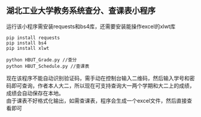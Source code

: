 ## 湖北工业大学教务系统查分、查课表小程序
运行该小程序需安装requests和bs4库，还需要安装能操作excel的xlwt库

``` shell
pip install requests
pip install bs4
pip install xlwt
```
``` shell
python HBUT_Grade.py //查分
python HBUT_Schedule.py //查课表
```

现在该程序不能自动识别验证码，需手动在控制台输入二维码，然后输入学号和密码即可查询，作者本人大二，所以现在可支持查询大一两个学期和大二上的成绩，成绩会自动保存在本地。<br>
由于课表不好格式化输出，如需查课表，程序会生成一个excel文件，然后直接查看即可